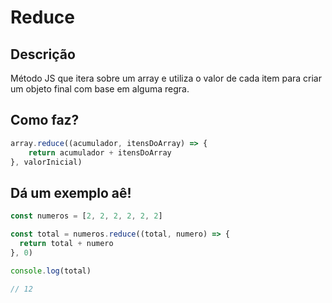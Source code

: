 # Reduce

## Descrição
Método JS que itera sobre um array e utiliza o valor de cada item para criar um objeto final com base em alguma regra.

## Como faz?

```js
array.reduce((acumulador, itensDoArray) => {
    return acumulador + itensDoArray
}, valorInicial)

```

## Dá um exemplo aê!

```js
const numeros = [2, 2, 2, 2, 2, 2]

const total = numeros.reduce((total, numero) => {
  return total + numero
}, 0)

console.log(total)

// 12

```